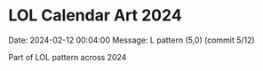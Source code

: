 # LOL Calendar Art 2024

Date: 2024-02-12 00:04:00
Message: L pattern (5,0) (commit 5/12)

Part of LOL pattern across 2024
